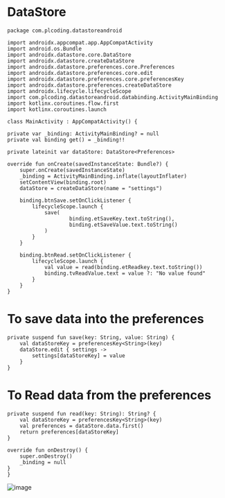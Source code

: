 # DataStore

    package com.plcoding.datastoreandroid

    import androidx.appcompat.app.AppCompatActivity
    import android.os.Bundle
    import androidx.datastore.core.DataStore
    import androidx.datastore.createDataStore
    import androidx.datastore.preferences.core.Preferences
    import androidx.datastore.preferences.core.edit
    import androidx.datastore.preferences.core.preferencesKey
    import androidx.datastore.preferences.createDataStore
    import androidx.lifecycle.lifecycleScope
    import com.plcoding.datastoreandroid.databinding.ActivityMainBinding
    import kotlinx.coroutines.flow.first
    import kotlinx.coroutines.launch

    class MainActivity : AppCompatActivity() {

    private var _binding: ActivityMainBinding? = null
    private val binding get() = _binding!!

    private lateinit var dataStore: DataStore<Preferences>

    override fun onCreate(savedInstanceState: Bundle?) {
        super.onCreate(savedInstanceState)
        _binding = ActivityMainBinding.inflate(layoutInflater)
        setContentView(binding.root)
        dataStore = createDataStore(name = "settings")

        binding.btnSave.setOnClickListener {
            lifecycleScope.launch {
                save(
                        binding.etSaveKey.text.toString(),
                        binding.etSaveValue.text.toString()
                )
            }
        }

        binding.btnRead.setOnClickListener {
            lifecycleScope.launch {
                val value = read(binding.etReadkey.text.toString())
                binding.tvReadValue.text = value ?: "No value found"
            }
        }
    }

# To save data into the preferences

    private suspend fun save(key: String, value: String) {
        val dataStoreKey = preferencesKey<String>(key)
        dataStore.edit { settings ->
            settings[dataStoreKey] = value
        }
    }
# To Read data from the preferences

    private suspend fun read(key: String): String? {
        val dataStoreKey = preferencesKey<String>(key)
        val preferences = dataStore.data.first()
        return preferences[dataStoreKey]
    }

    override fun onDestroy() {
        super.onDestroy()
        _binding = null
    }
    }
    
    
 ![image](https://user-images.githubusercontent.com/39657409/102799811-ffe31080-43d8-11eb-92df-274db21d9a20.png)
   
